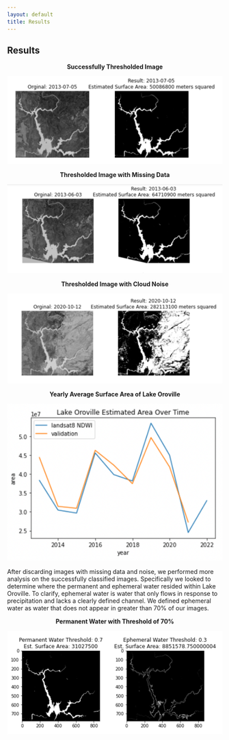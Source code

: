 ```yaml
---
layout: default
title: Results
---
```


## **Results**
<p style="text-align:center">
        <b>Successfully Thresholded Image</b>
</p>
<p style="text-align:center">
    <img src="../resources/thresh_image.png" style="width:560px">
</p>
<p style="text-align:center">
        <b>Thresholded Image with Missing Data</b>
</p>
<p style="text-align:center">
    <img src="../resources/broken_thresh.png" style="width:560px">
</p>
<p style="text-align:center">
        <b>Thresholded Image with Cloud Noise</b>
</p>
<p style="text-align:center">
    <img src="../resources/cloudy_thresh.png" style="width:560px">
</p>
<p style="text-align:center">
        <b>Yearly Average Surface Area of Lake Oroville</b>
</p>
<p style="text-align:center">
    <img src="../resources/line_plot_lake_oroville_area.png" style="width:560px">
</p>
<p>
    After discarding images with missing data and noise, we performed more analysis on the successfully classified images. Specifically we looked to determine where the permanent and ephemeral water resided within Lake Oroville. To clarify, ephemeral water is water that only flows in response to precipitation and lacks a clearly defined channel. We defined ephemeral water as water that does not appear in greater than 70% of our images. 
</p>
<p style="text-align:center">
        <b>Permanent Water with Threshold of 70%</b>
</p>
<p style="text-align:center">
    <img src="../resources/0.7.png" style="width:560px">
</p>
